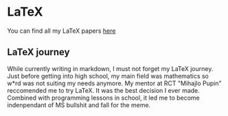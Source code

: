 # LaTeX

You can find all my LaTeX papers <a href="https://aleksa.cf/latex/public/">here</a>

## LaTeX journey
While currently writing in markdown, I must not forget my LaTeX journey.
Just before getting into high school, my main field was mathematics so w\*rd was not suiting my needs anymore.
My mentor at RCT "Mihajlo Pupin" reccomended me to try LaTeX.
It was the best decision I ever made.
Combined with programming lessons in school, it led me to become indenpendant of MS bullshit and fall for the meme.
